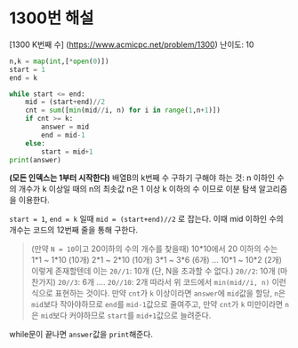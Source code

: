# 1300번 해설

[1300 K번째 수] (https://www.acmicpc.net/problem/1300)
난이도: 10

```python
n,k = map(int,[*open(0)])
start = 1
end = k

while start <= end:
    mid = (start+end)//2
    cnt = sum([min(mid//i, n) for i in range(1,n+1)])
    if cnt >= k:
        answer = mid
        end = mid-1
    else:
        start = mid+1
print(answer)
```

**(모든 인덱스는 1부터 시작한다)**
배열B의 k번째 수 구하기
구해야 하는 것: n 이하인 수의 개수가 k 이상일 때의 n의 최솟값
n은 1 이상 k 이하의 수 이므로 이분 탐색 알고리즘을 이용한다.

`start = 1`, `end = k` 일때
`mid = (start+end)//2` 로 잡는다.
이때 mid 이하인 수의 개수는
코드의 12번째 줄을 통해 구한다.
> (만약 `N = 10`이고 20이하의 수의 개수를 찾을때)
> 10*10에서 20 이하의 수는
> 1\*1 ~ 1\*10 (10개)
> 2\*1 ~ 2\*10 (10개)
> 3\*1 ~ 3\*6 (6개)
> ...
> 10\*1 ~ 10\*2 (2개)
> 이렇게 존재할텐데 이는
> `20//1`: 10개 (단, N을 초과할 수 없다.)
> `20//2`: 10개 (마찬가지)
> `20//3`: 6개
> ....
> `20//10`: 2개
> 따라서 위 코드에서 `min(mid//i, n)` 이런식으로
> 표현하는 것이다.
만약 `cnt`가 `k` 이상이라면 `answer`에 `mid`값을 할당,
`n`은 `mid`보다 작아야하므로 `end`를 `mid-1`값으로 줄여주고,
만약 `cnt`가 `k` 미만이라면 `n`은 `mid`보다 커야하므로
`start`를 `mid+1`값으로 늘려준다.

while문이 끝나면 `answer`값을 `print`해준다.